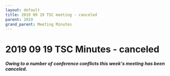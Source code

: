 ```yaml
---
layout: default
title: 2019 09 19 TSC meeting - canceled
parent: 2019
grand_parent: Meeting Minutes
---
```

# 2019 09 19 TSC Minutes - canceled

***Owing to a number of conference conflicts this week's meeting has been canceled.***
